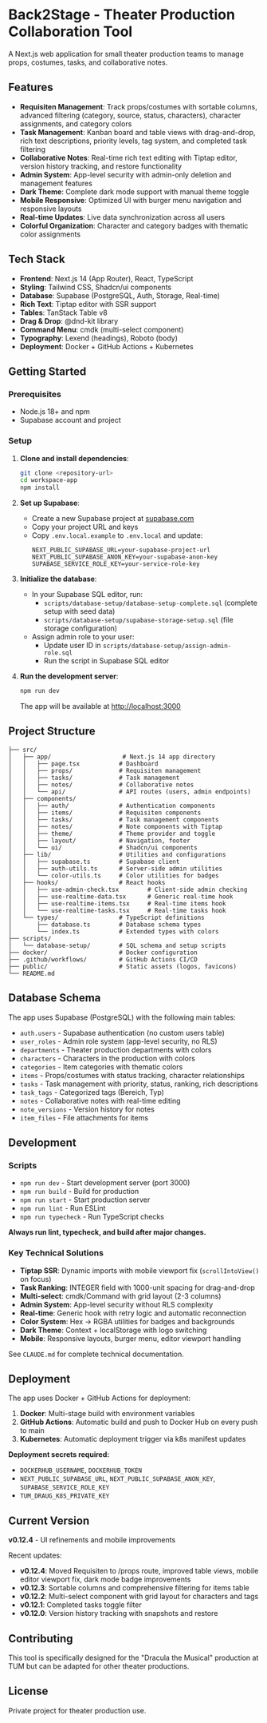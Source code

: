 # Back2Stage - Theater Production Collaboration Tool

A Next.js web application for small theater production teams to manage props, costumes, tasks, and collaborative notes.

## Features

- **Requisiten Management**: Track props/costumes with sortable columns, advanced filtering (category, source, status, characters), character assignments, and category colors
- **Task Management**: Kanban board and table views with drag-and-drop, rich text descriptions, priority levels, tag system, and completed task filtering
- **Collaborative Notes**: Real-time rich text editing with Tiptap editor, version history tracking, and restore functionality
- **Admin System**: App-level security with admin-only deletion and management features
- **Dark Theme**: Complete dark mode support with manual theme toggle
- **Mobile Responsive**: Optimized UI with burger menu navigation and responsive layouts
- **Real-time Updates**: Live data synchronization across all users
- **Colorful Organization**: Character and category badges with thematic color assignments

## Tech Stack

- **Frontend**: Next.js 14 (App Router), React, TypeScript
- **Styling**: Tailwind CSS, Shadcn/ui components
- **Database**: Supabase (PostgreSQL, Auth, Storage, Real-time)
- **Rich Text**: Tiptap editor with SSR support
- **Tables**: TanStack Table v8
- **Drag & Drop**: @dnd-kit library
- **Command Menu**: cmdk (multi-select component)
- **Typography**: Lexend (headings), Roboto (body)
- **Deployment**: Docker + GitHub Actions + Kubernetes

## Getting Started

### Prerequisites

- Node.js 18+ and npm
- Supabase account and project

### Setup

1. **Clone and install dependencies**:
   ```bash
   git clone <repository-url>
   cd workspace-app
   npm install
   ```

2. **Set up Supabase**:
   - Create a new Supabase project at [supabase.com](https://supabase.com)
   - Copy your project URL and keys
   - Copy `.env.local.example` to `.env.local` and update:
     ```env
     NEXT_PUBLIC_SUPABASE_URL=your-supabase-project-url
     NEXT_PUBLIC_SUPABASE_ANON_KEY=your-supabase-anon-key
     SUPABASE_SERVICE_ROLE_KEY=your-service-role-key
     ```

3. **Initialize the database**:
   - In your Supabase SQL editor, run:
     - `scripts/database-setup/database-setup-complete.sql` (complete setup with seed data)
     - `scripts/database-setup/supabase-storage-setup.sql` (file storage configuration)
   - Assign admin role to your user:
     - Update user ID in `scripts/database-setup/assign-admin-role.sql`
     - Run the script in Supabase SQL editor

4. **Run the development server**:
   ```bash
   npm run dev
   ```
   The app will be available at [http://localhost:3000](http://localhost:3000)

## Project Structure

```
├── src/
│   ├── app/                    # Next.js 14 app directory
│   │   ├── page.tsx           # Dashboard
│   │   ├── props/             # Requisiten management
│   │   ├── tasks/             # Task management
│   │   ├── notes/             # Collaborative notes
│   │   └── api/               # API routes (users, admin endpoints)
│   ├── components/
│   │   ├── auth/              # Authentication components
│   │   ├── items/             # Requisiten components
│   │   ├── tasks/             # Task management components
│   │   ├── notes/             # Note components with Tiptap
│   │   ├── theme/             # Theme provider and toggle
│   │   ├── layout/            # Navigation, footer
│   │   └── ui/                # Shadcn/ui components
│   ├── lib/                   # Utilities and configurations
│   │   ├── supabase.ts        # Supabase client
│   │   ├── auth-utils.ts      # Server-side admin utilities
│   │   └── color-utils.ts     # Color utilities for badges
│   ├── hooks/                 # React hooks
│   │   ├── use-admin-check.tsx        # Client-side admin checking
│   │   ├── use-realtime-data.tsx      # Generic real-time hook
│   │   ├── use-realtime-items.tsx     # Real-time items hook
│   │   └── use-realtime-tasks.tsx     # Real-time tasks hook
│   └── types/                 # TypeScript definitions
│       ├── database.ts        # Database schema types
│       └── index.ts           # Extended types with colors
├── scripts/
│   └── database-setup/        # SQL schema and setup scripts
├── docker/                    # Docker configuration
├── .github/workflows/         # GitHub Actions CI/CD
├── public/                    # Static assets (logos, favicons)
└── README.md
```

## Database Schema

The app uses Supabase (PostgreSQL) with the following main tables:

- `auth.users` - Supabase authentication (no custom users table)
- `user_roles` - Admin role system (app-level security, no RLS)
- `departments` - Theater production departments with colors
- `characters` - Characters in the production with colors
- `categories` - Item categories with thematic colors
- `items` - Props/costumes with status tracking, character relationships
- `tasks` - Task management with priority, status, ranking, rich descriptions
- `task_tags` - Categorized tags (Bereich, Typ)
- `notes` - Collaborative notes with real-time editing
- `note_versions` - Version history for notes
- `item_files` - File attachments for items

## Development

### Scripts

- `npm run dev` - Start development server (port 3000)
- `npm run build` - Build for production
- `npm run start` - Start production server
- `npm run lint` - Run ESLint
- `npm run typecheck` - Run TypeScript checks

**Always run lint, typecheck, and build after major changes.**

### Key Technical Solutions

- **Tiptap SSR**: Dynamic imports with mobile viewport fix (`scrollIntoView()` on focus)
- **Task Ranking**: INTEGER field with 1000-unit spacing for drag-and-drop
- **Multi-select**: cmdk/Command with grid layout (2-3 columns)
- **Admin System**: App-level security without RLS complexity
- **Real-time**: Generic hook with retry logic and automatic reconnection
- **Color System**: Hex → RGBA utilities for badges and backgrounds
- **Dark Theme**: Context + localStorage with logo switching
- **Mobile**: Responsive layouts, burger menu, editor viewport handling

See `CLAUDE.md` for complete technical documentation.

## Deployment

The app uses Docker + GitHub Actions for deployment:

1. **Docker**: Multi-stage build with environment variables
2. **GitHub Actions**: Automatic build and push to Docker Hub on every push to main
3. **Kubernetes**: Automatic deployment trigger via k8s manifest updates

**Deployment secrets required:**
- `DOCKERHUB_USERNAME`, `DOCKERHUB_TOKEN`
- `NEXT_PUBLIC_SUPABASE_URL`, `NEXT_PUBLIC_SUPABASE_ANON_KEY`, `SUPABASE_SERVICE_ROLE_KEY`
- `TUM_DRAUG_K8S_PRIVATE_KEY`

## Current Version

**v0.12.4** - UI refinements and mobile improvements

Recent updates:
- **v0.12.4**: Moved Requisiten to /props route, improved table views, mobile editor viewport fix, dark mode badge improvements
- **v0.12.3**: Sortable columns and comprehensive filtering for items table
- **v0.12.2**: Multi-select component with grid layout for characters and tags
- **v0.12.1**: Completed tasks toggle filter
- **v0.12.0**: Version history tracking with snapshots and restore

## Contributing

This tool is specifically designed for the "Dracula the Musical" production at TUM but can be adapted for other theater productions.

## License

Private project for theater production use.

